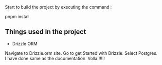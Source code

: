 Start to build the project by executing the command : 

pnpm install 

## Things used in the project 

- Drizzle ORM 


Navigate to Drizzle.orm site. 
Go to get Started with Drizzle. 
Select Postgres. 
I have done same as the documentation. Volla !!!!!